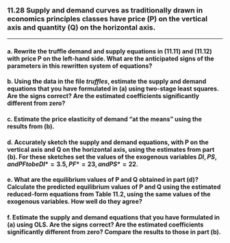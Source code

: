 ### 11.28 Supply and demand curves as traditionally drawn in economics principles classes have price (P) on the vertical axis and quantity (Q) on the horizontal axis.
---

#### a. Rewrite the truffle demand and supply equations in (11.11) and (11.12) with price P on the left-hand side. What are the anticipated signs of the parameters in this rewritten system of equations?

#### b. Using the data in the file *truffles*, estimate the supply and demand equations that you have formulated in (a) using two-stage least squares. Are the signs correct? Are the estimated coefficients significantly different from zero?

#### c. Estimate the price elasticity of demand “at the means” using the results from (b).

#### d. Accurately sketch the supply and demand equations, with P on the vertical axis and Q on the horizontal axis, using the estimates from part (b). For these sketches set the values of the exogenous variables $DI, PS, and PF to be DI* = 3.5, PF* = 23, and PS* = 22$.

#### e. What are the equilibrium values of P and Q obtained in part (d)? Calculate the predicted equilibrium values of P and Q using the estimated reduced-form equations from Table 11.2, using the same values of the exogenous variables. How well do they agree?

#### f. Estimate the supply and demand equations that you have formulated in (a) using OLS. Are the signs correct? Are the estimated coefficients significantly different from zero? Compare the results to those in part (b).
